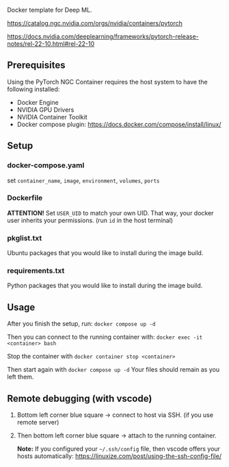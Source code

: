Docker template for Deep ML.

https://catalog.ngc.nvidia.com/orgs/nvidia/containers/pytorch

https://docs.nvidia.com/deeplearning/frameworks/pytorch-release-notes/rel-22-10.html#rel-22-10

## Prerequisites

Using the PyTorch NGC Container requires the host system to have the following installed:
 * Docker Engine
 * NVIDIA GPU Drivers
 * NVIDIA Container Toolkit
 * Docker compose plugin: https://docs.docker.com/compose/install/linux/


## Setup

### docker-compose.yaml
set `container_name`, `image`, `environment`, `volumes`, `ports`


### Dockerfile
**ATTENTION!** Set `USER_UID` to match your own UID. That way, your docker user inherits your permissions. (run `id` in the host terminal)


### pkglist.txt

Ubuntu packages that you would like to install during the image build.


### requirements.txt

Python packages that you would like to install during the image build.

## Usage

After you finish the setup, run: `docker compose up -d`


Then you can connect to the running container with: `docker exec -it <container> bash`


Stop the container with `docker container stop <container>`


Then start again with `docker compose up -d` Your files should remain as you left them.


## Remote debugging (with vscode)

 1. Bottom left corner blue square -> connect to host via SSH.  (if you use remote server)
 2. Then bottom left corner blue square -> attach to the running container.

    **Note:** If you configured your `~/.ssh/config` file, then vscode offers your hosts automatically:
    https://linuxize.com/post/using-the-ssh-config-file/
